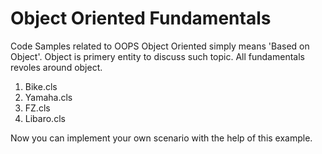 # Object Oriented Fundamentals

Code Samples related to OOPS
Object Oriented simply means 'Based on Object'. Object is primery entity to discuss such topic. All fundamentals revoles around object.

1. Bike.cls
2. Yamaha.cls
3. FZ.cls
4. Libaro.cls

<p>Now you can implement your own scenario with the help of this example.</p>